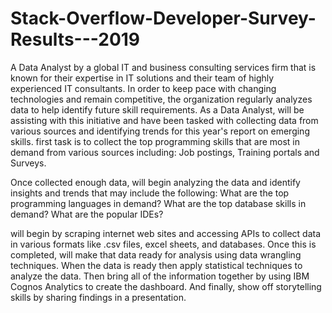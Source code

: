 # Stack-Overflow-Developer-Survey-Results---2019

A Data Analyst by a global IT and business consulting services firm that is known for their expertise in IT solutions and their team of highly experienced IT consultants.  In order to keep pace with changing technologies and remain competitive, the organization regularly analyzes data to help identify future skill requirements.  As a Data Analyst, will be assisting with this initiative and have been tasked with collecting data from various sources and identifying trends for this year's report on emerging skills. first task is to collect the top programming skills that are most in demand from various sources including: Job postings, Training portals and Surveys.

Once collected enough data, will begin analyzing the data and identify insights and trends that may include the following: What are the top programming languages in demand? What are the top database skills in demand? What are the popular IDEs?

will begin by scraping internet web sites and accessing APIs to collect data in various formats like .csv files, excel sheets, and databases.  Once this is completed,  will make that data ready for analysis using data wrangling techniques.  When the data is ready then apply statistical techniques to analyze the data.  Then bring all of the information together by using IBM Cognos Analytics to create the dashboard.  And finally, show off  storytelling skills by sharing findings in a presentation.
